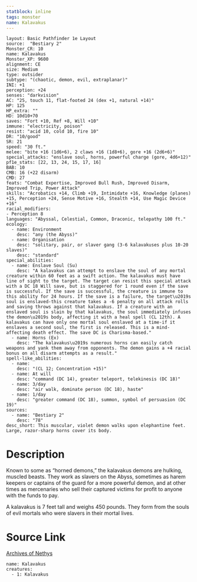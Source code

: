 ```yaml
---
statblock: inline
tags: monster
name: Kalavakus
---
```

```statblock
layout: Basic Pathfinder 1e Layout
source:  "Bestiary 2"
Monster_CR: 10
name: Kalavakus
Monster_XP: 9600
alignment: CE
size: Medium
type: outsider
subtype: "(chaotic, demon, evil, extraplanar)"
INI: +1
perception: +24
senses: "darkvision"
AC: "25, touch 11, flat-footed 24 (dex +1, natural +14)"
HP: 125
HP_extra: ""
HD: 10d10+70
saves: "Fort +10, Ref +8, Will +10"
immune: "electricity, poison"
resist: "acid 10, cold 10, fire 10"
DR: "10/good"
SR: 21
speed: "30 ft."
melee: "bite +16 (1d6+6), 2 claws +16 (1d8+6), gore +16 (2d6+6)"
special_attacks: "enslave soul, horns, powerful charge (gore, 4d6+12)"
pf1e_stats: [22, 13, 24, 15, 17, 16]
BAB: 10
CMB: 16 (+22 disarm)
CMD: 27
feats: "Combat Expertise, Improved Bull Rush, Improved Disarm, Improved Trip, Power Attack"
skills: "Acrobatics +14, Climb +19, Intimidate +16, Knowledge (planes) +15, Perception +24, Sense Motive +16, Stealth +14, Use Magic Device +16"
racial_modifiers:
- Perception 8
languages: "Abyssal, Celestial, Common, Draconic, telepathy 100 ft."
ecology:
  - name: Environment
    desc: "any (the Abyss)"
  - name: Organisation
    desc: "solitary, pair, or slaver gang (3-6 kalavakuses plus 10-20 slaves)"
    desc: "standard"
special_abilities:
  - name: Enslave Soul (Su)
    desc: "A kalavakus can attempt to enslave the soul of any mortal creature within 60 feet as a swift action. The kalavakus must have line of sight to the target. The target can resist this special attack with a DC 18 Will save, but is staggered for 1 round even if the save is successful. If the save is successful, the creature is immune to this ability for 24 hours. If the save is a failure, the target\u2019s soul is enslaved-this creature takes a -6 penalty on all attack rolls and saving throws against that kalavakus. If a creature with an enslaved soul is slain by that kalavakus, the soul immediately infuses the demon\u2019s body, affecting it with a heal spell (CL 12th). A kalavakus can have only one mortal soul enslaved at a time-if it enslaves a second soul, the first is released. This is a mind-affecting death effect. The save DC is Charisma-based."
  - name: Horns (Ex)
    desc: "The kalavakus\u2019s numerous horns can easily catch weapons and yank them away from opponents. The demon gains a +4 racial bonus on all disarm attempts as a result."
spell-like_abilities:
  - name:
    desc: "(CL 12; Concentration +15)"
  - name: At will
    desc: "command (DC 14), greater teleport, telekinesis (DC 18)"
  - name: 3/day
    desc: "air walk, dominate person (DC 18), haste"
  - name: 1/day
    desc: "greater command (DC 18), summon, symbol of persuasion (DC 19)"
sources:
  - name: "Bestiary 2"
    desc: "78"
desc_short: This muscular, violet demon walks upon elephantine feet. Large, razor-sharp horns cover its body. 
```
# Description
Known to some as “horned demons,” the kalavakus demons are hulking, muscled beasts. They work as slavers on the Abyss, sometimes as harem keepers or captains of the guard for a more powerful demon, and at other times as mercenaries who sell their captured victims for profit to anyone with the funds to pay. 

A kalavakus is 7 feet tall and weighs 450 pounds. They form from the souls of evil mortals who were slavers in their mortal lives.
# Source Link
[Archives of Nethys](https://aonprd.com/MonsterDisplay.aspx?ItemName=Kalavakus)
```encounter-table
name: Kalavakus
creatures:
  - 1: Kalavakus
```
